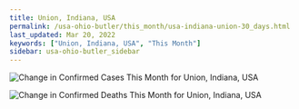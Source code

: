 ```yaml
---
title: Union, Indiana, USA
permalink: /usa-ohio-butler/this_month/usa-indiana-union-30_days.html
last_updated: Mar 20, 2022
keywords: ["Union, Indiana, USA", "This Month"]
sidebar: usa-ohio-butler_sidebar
---
```


![Change in Confirmed Cases This Month for Union, Indiana, USA](/covid_tracker/images/graphs/usa-indiana-union-delta_confirmed-30_days_graph.png)

![Change in Confirmed Deaths This Month for Union, Indiana, USA](/covid_tracker/images/graphs/usa-indiana-union-delta_deaths-30_days_graph.png)
